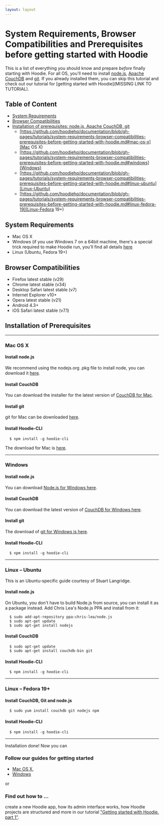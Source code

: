 ```yaml
---
layout: layout
---
```


# System Requirements, Browser Compatibilities and Prerequisites before getting started with Hoodie

This is a list of everything you should know and prepare *before* finally starting with Hoodie. For all OS, you'll need to install [node.js](http://nodejs.org/), [Apache CouchDB](http://couchdb.apache.org/) and [git](http://git-scm.com/). If you already installed them, you can skip this tutorial and check out our tutorial for [getting started with Hoodie](MISSING LINK TO TUTORIAL).

## Table of Content
- <a href="#system-requirements">System Requirements</a>
- <a href="#browser-compatibilities">Browser Compatibilities</a>
- <a href="#Installation-of-Prerequisites">Installation of prerequisites: node.js, Apache CouchDB, git</a>
  - [https://github.com/hoodiehq/documentation/blob/gh-pages/tutorials/system-requirements-browser-compatibilities-prerequisites-before-getting-started-with-hoodie.md#mac-os-x](Mac OS X)
  - [https://github.com/hoodiehq/documentation/blob/gh-pages/tutorials/system-requirements-browser-compatibilities-prerequisites-before-getting-started-with-hoodie.md#windows](Windows)
  - [https://github.com/hoodiehq/documentation/blob/gh-pages/tutorials/system-requirements-browser-compatibilities-prerequisites-before-getting-started-with-hoodie.md#linux-ubuntu](Linux-Ubuntu)
  - [https://github.com/hoodiehq/documentation/blob/gh-pages/tutorials/system-requirements-browser-compatibilities-prerequisites-before-getting-started-with-hoodie.md#linux-fedora-19](Linux-Fedora 19+)

## System Requirements
* Mac OS X
* Windows (if you use Windows 7 on a 64bit machine, there's a special trick required to make Hoodie run, you'll find all details [here](https://github.com/hoodiehq/documentation/wiki/The-Hoodie-FAQ-%E2%80%93%C2%A0Work-in-Progress#windows-7-64-bit-installation-problem-error-spawn-enoent)
* Linux (Ubuntu, Fedora 19+)

## Browser Compatibilities

* Firefox latest stable (v29)
* Chrome latest stable (v34)
* Desktop Safari latest stable (v7)
* Internet Explorer v10+
* Opera latest stable (v21)
* Android 4.3+
* iOS Safari latest stable (v7.1)

## Installation of Prerequisites

-------------------------------

### Mac OS X
#### Install node.js
We recommend using the nodejs.org .pkg file to install node, you can download it [here](http://nodejs.org/download/). 
#### Install CouchDB
You can download the installer for the latest version of [CouchDB for Mac](http://couchdb.apache.org/#download).
#### Install git
git for Mac can be downloaded [here](http://git-scm.com/download/mac).
#### Install Hoodie-CLI
```
  $ npm install -g hoodie-cli
```

The download for Mac is [here](http://git-scm.com/download/mac).

-------------------------------

### Windows
#### Install node.js
You can download [Node.js for Windows here](http://nodejs.org/download/). 
#### Install CouchDB
You can download the latest version of [CouchDB for Windows here](http://couchdb.apache.org/#download).
#### Install git
The download of [git for Windows is here](http://git-scm.com/download/win). 
#### Install Hoodie-CLI
```
  $ npm install -g hoodie-cli
```

-------------------------------

### Linux – Ubuntu
This is an Ubuntu-specific guide courtesy of Stuart Langridge. 
#### Install node.js
On Ubuntu, you don't have to build Node.js from source, you can install it as a package instead. Add Chris Lea's Node.js PPA and install from it:

```
  $ sudo add-apt-repository ppa:chris-lea/node.js
  $ sudo apt-get update
  $ sudo apt-get install nodejs
```

#### Install CouchDB

```
  $ sudo apt-get update
  $ sudo apt-get install couchdb-bin git
```
#### Install Hoodie-CLI
```
  $ npm install -g hoodie-cli
```


-------------------------------

### Linux – Fedora 19+
#### Install CouchDB, Git and node.js

```
  $ sudo yum install couchdb git nodejs npm
```
#### Install Hoodie-CLI
```
  $ npm install -g hoodie-cli
```

-------------------------------

Installation done! Now you can 
### Follow our guides for getting started 
- <a href="https://github.com/hoodiehq/documentation/blob/gh-pages/tutorials/installation/development-osx.md" target="_blank">Mac OS X</a>, 
- <a href="https://github.com/hoodiehq/documentation/blob/gh-pages/tutorials/installation/development-windows.md" target="_blank">Windows</a>

or

### Find out how to …
create a new Hoodie app, how its admin interface works, how Hoodie projects are structured and more in our tutorial <a href="https://github.com/hoodiehq/documentation/blob/gh-pages/tutorials/getting-started/getting-started-1.md" target="_blank">"Getting started with Hoodie, part 1"</a>.
